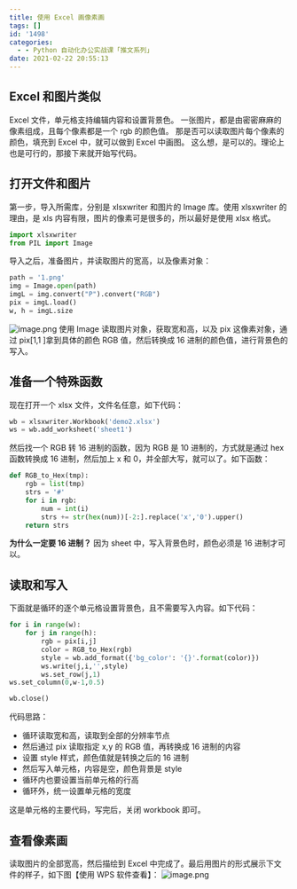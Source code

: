 ```yaml
---
title: 使用 Excel 画像素画
tags: []
id: '1498'
categories:
  - - Python 自动化办公实战课「推文系列」
date: 2021-02-22 20:55:13
---
```


## Excel 和图片类似

Excel 文件，单元格支持编辑内容和设置背景色。 一张图片，都是由密密麻麻的像素组成，且每个像素都是一个 rgb 的颜色值。 那是否可以读取图片每个像素的颜色，填充到 Excel 中，就可以做到 Excel 中画图。 这么想，是可以的。理论上也是可行的，那接下来就开始写代码。

## 打开文件和图片

第一步，导入所需库，分别是 xlsxwriter 和图片的 Image 库。使用 xlsxwriter 的理由，是 xls 内容有限，图片的像素可是很多的，所以最好是使用 xlsx 格式。

```python
import xlsxwriter
from PIL import Image
```

导入之后，准备图片，并读取图片的宽高，以及像素对象：

```python
path = '1.png'
img = Image.open(path)
imgL = img.convert("P").convert("RGB")
pix = imgL.load()
w, h = imgL.size
```

![image.png](https://img-blog.csdnimg.cn/img_convert/09adec287daa1a8100137ce6c3807658.png) 使用 Image 读取图片对象，获取宽和高，以及 pix 这像素对象，通过 pix\[1,1 \]拿到具体的颜色 RGB 值，然后转换成 16 进制的颜色值，进行背景色的写入。

## 准备一个特殊函数

现在打开一个 xlsx 文件，文件名任意，如下代码：

```python
wb = xlsxwriter.Workbook('demo2.xlsx')
ws = wb.add_worksheet('sheet1')
```

然后找一个 RGB 转 16 进制的函数，因为 RGB 是 10 进制的，方式就是通过 hex 函数转换成 16 进制，然后加上 x 和 0，并全部大写，就可以了。如下函数：

```python
def RGB_to_Hex(tmp):
    rgb = list(tmp)
    strs = '#'
    for i in rgb:
        num = int(i)
        strs += str(hex(num))[-2:].replace('x','0').upper()
    return strs
```

**为什么一定要 16 进制？** 因为 sheet 中，写入背景色时，颜色必须是 16 进制才可以。

## 读取和写入

下面就是循环的逐个单元格设置背景色，且不需要写入内容。如下代码：

```python
for i in range(w):
    for j in range(h):
        rgb = pix[i,j]
        color = RGB_to_Hex(rgb)
        style = wb.add_format({'bg_color': '{}'.format(color)})
        ws.write(j,i,'',style)
        ws.set_row(j,1)
ws.set_column(0,w-1,0.5)

wb.close()
```

代码思路：

*   循环读取宽和高，读取到全部的分辨率节点
*   然后通过 pix 读取指定 x,y 的 RGB 值，再转换成 16 进制的内容
*   设置 style 样式，颜色值就是转换之后的 16 进制
*   然后写入单元格，内容是空，颜色背景是 style
*   循环内也要设置当前单元格的行高
*   循环外，统一设置单元格的宽度

这是单元格的主要代码，写完后，关闭 workbook 即可。

## 查看像素画

读取图片的全部宽高，然后描绘到 Excel 中完成了。最后用图片的形式展示下文件的样子，如下图【使用 WPS 软件查看】： ![image.png](https://img-blog.csdnimg.cn/img_convert/92165eb3467045d83760e1e62a3a4cf6.png)